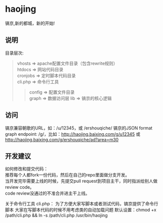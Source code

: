 haojing
=======

镐京,新的都城，新的开始!  


说明
----

目录层次:

>vhosts  => apache配置文件目录（包含rewrite规则）  
>htdocs  => 网站代码目录  
>cronjobs  => 定时脚本代码目录  
>cli.php  => 命令行工具  
>>config   => 配置文件目录  
>>graph    => 数据访问层
>>lib    => 镐京的核心逻辑

访问
----
镐京兼容朝歌的URL，如：/u/12345，或 /ershouqiche/
镐京的JSON format graph endpoint: /g/，比如：http://haojing.baixing.com/g/u12345
或 http://haojing.baixing.com/g/ershouqiche/ad?area=m30

开发建议
----
如何修改和提交代码：  
推荐每个人都fork一份代码，然后在自己的repo里面做分支开发。  
当开发完毕需要上线的时候，先提交pull request到项目主干，同时指派给别人做review code。  
code review没通过的不准合并进主干上线。  


关于命令行工具 cli.php：
为了方便大家写脚本或者测试代码，镐京提供了命令行脚本
大家在写脚本代码的时候不用考虑类的自动加载问题
默认设置：chmod +x /path/cli.php && ln -s /path/cli.php /usr/bin/haojing
